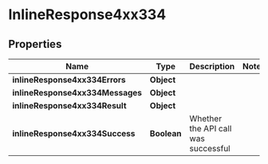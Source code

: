 # InlineResponse4xx334

## Properties
Name | Type | Description | Notes
------------ | ------------- | ------------- | -------------
**inlineResponse4xx334Errors** | **Object** |  | 
**inlineResponse4xx334Messages** | **Object** |  | 
**inlineResponse4xx334Result** | **Object** |  | 
**inlineResponse4xx334Success** | **Boolean** | Whether the API call was successful | 
